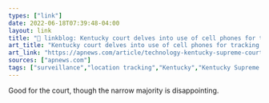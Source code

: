 ```yaml
---
types: ["link"]
date: 2022-06-18T07:39:48-04:00
layout: link
title: "🔗 linkblog: Kentucky court delves into use of cell phones for tracking | AP News'"
art_title: "Kentucky court delves into use of cell phones for tracking | AP News"
art_link: "https://apnews.com/article/technology-kentucky-supreme-court-robbery-government-and-politics-4377ab317dbed3aa77824e39f52e94d7?"
sources: ["apnews.com"]
tags: ["surveillance","location tracking","Kentucky","Kentucky Supreme Court"]
---
```

Good for the court, though the narrow majority is disappointing.
 
